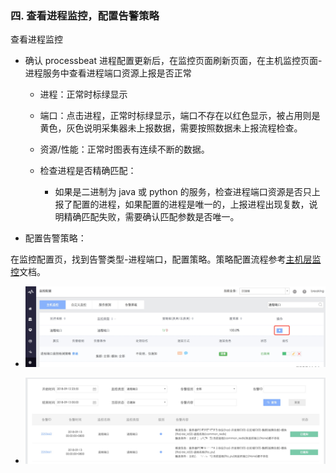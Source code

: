 ### 四. 查看进程监控，配置告警策略 

查看进程监控

  - 确认 processbeat 进程配置更新后，在监控页面刷新页面，在主机监控页面-进程服务中查看进程端口资源上报是否正常

      - 进程：正常时标绿显示

      - 端口：点击进程，正常时标绿显示，端口不存在以红色显示，被占用则是黄色，灰色说明采集器未上报数据，需要按照数据未上报流程检查。

      - 资源/性能：正常时图表有连续不断的数据。

      - 检查进程是否精确匹配：
        - 如果是二进制为 java 或 python 的服务，检查进程端口资源是否只上报了配置的进程，如果配置的进程是唯一的，上报进程出现复数，说明精确匹配失败，需要确认匹配参数是否唯一。

- 配置告警策略：

在监控配置页，找到告警类型-进程端口，配置策略。策略配置流程参考[主机层监控](5.1/蓝鲸监控/快速入门/主机监控/host_monitor_config.md)文档。

  - ![](../../media/15372515049194.jpg)

  - ![](../../media/15372522856813.jpg)
